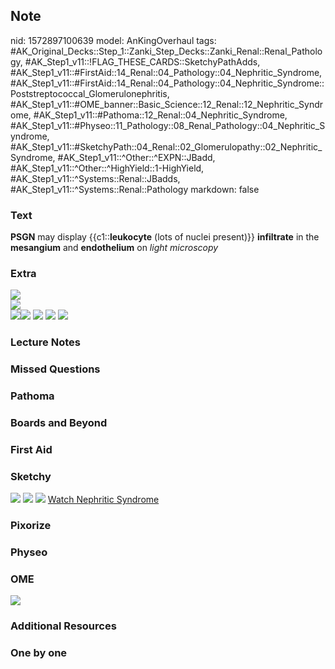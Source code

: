 ## Note
nid: 1572897100639
model: AnKingOverhaul
tags: #AK_Original_Decks::Step_1::Zanki_Step_Decks::Zanki_Renal::Renal_Pathology, #AK_Step1_v11::!FLAG_THESE_CARDS::SketchyPathAdds, #AK_Step1_v11::#FirstAid::14_Renal::04_Pathology::04_Nephritic_Syndrome, #AK_Step1_v11::#FirstAid::14_Renal::04_Pathology::04_Nephritic_Syndrome::Poststreptococcal_Glomerulonephritis, #AK_Step1_v11::#OME_banner::Basic_Science::12_Renal::12_Nephritic_Syndrome, #AK_Step1_v11::#Pathoma::12_Renal::04_Nephritic_Syndrome, #AK_Step1_v11::#Physeo::11_Pathology::08_Renal_Pathology::04_Nephritic_Syndrome, #AK_Step1_v11::#SketchyPath::04_Renal::02_Glomerulopathy::02_Nephritic_Syndrome, #AK_Step1_v11::^Other::^EXPN::JBadd, #AK_Step1_v11::^Other::^HighYield::1-HighYield, #AK_Step1_v11::^Systems::Renal::JBadds, #AK_Step1_v11::^Systems::Renal::Pathology
markdown: false

### Text
<b>PSGN</b> may display {{c1::<b>leukocyte</b> (lots of nuclei
present)}} <b>infiltrate</b> in the <b>mesangium</b> and
<b>endothelium</b> on <i>light microscopy</i>

### Extra
<div><img src="Screen%20Shot%202019-11-04%20at%2012.02.21%20PM.png"
draggable="false"></div>
<div><img src="Screen%20Shot%202019-11-04%20at%203.08.36%20PM.png"
draggable="false"></div><img src=
"Screen%20Shot%202019-11-04%20at%202.57.21%20PM.png" draggable=
"false"><img src=
"Screen%20Shot%202019-11-04%20at%2011.48.18%20AM.png" draggable=
"false"> <img src=
"Screen%20Shot%202019-11-04%20at%2011.47.52%20AM.png" draggable=
"false"> <img src=
"Screen%20Shot%202019-11-04%20at%2011.48.39%20AM.png" draggable=
"false"> <img src=
"Screen%20Shot%202019-11-04%20at%2011.48.02%20AM.png" draggable=
"false">

### Lecture Notes


### Missed Questions


### Pathoma


### Boards and Beyond


### First Aid


### Sketchy
<img src="Screen%20Shot%202019-11-04%20at%202.52.52%20PM.png">
<img src="Screen%20Shot%202020-02-03%20at%2012.00.09%20AM.JPG">
<img src=
"Screen%20Shot%202019-12-28%20at%206.28.49%20PM_1566160514431.JPG">
<a href=
"https://dashboard.sketchy.com/study/medical/courses/medical-pathophysiology/units/medical-pathophysiology-renal/videos/medical-pathophysiology-renal-glomerulopathy-nephritic-syndrome?utm_source=anki&utm_medium=partnership&utm_campaign=february_update&utm_content=medical">
Watch Nephritic Syndrome</a>

### Pixorize


### Physeo


### OME
<div class="ome-widget">
  <a href=
  "https://onlinemeded.org/spa/renal/nephritic-syndrome/acquire?ref=anki">
  <img src="_OME_AnkiFlashcards_Lesson_2.png"></a>
</div>

### Additional Resources


### One by one

